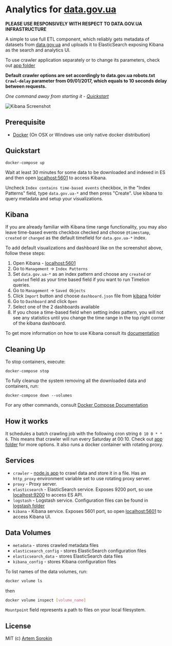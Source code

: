 # Analytics for [data.gov.ua](http://data.gov.ua)

**PLEASE USE RESPONSIVELY WITH RESPECT TO DATA.GOV.UA INFRASTRUCTURE**

A simple to use full ETL component, which reliably gets metadata of datasets from [data.gov.ua](http://data.gov.ua) and uploads it to ElasticSearch exposing Kibana as the search and analytics UI.

To use crawler application separately or to change its parameters, check out [app folder](app)

**Default crawler options are set accordingly to data.gov.ua robots.txt `Crawl-delay` parameter from 09/01/2017, which equals to 10 seconds delay between requests.**

*One command away from starting it - [Quickstart](#quickstart)*

![Kibana Screenshot](https://api.monosnap.com/rpc/file/download?id=f2EPnW1yAmsV7kbzLvoGczlmkXOo0e)

## Prerequisite
* [Docker](https://www.docker.com/products/docker) (On OSX or Windows use only native docker distribution)

## Quickstart

```
docker-compose up
```

Wait at least 30 minutes for some data to be downloaded and indexed in ES and then open [localhost:5601](http://localhost:5601) to access Kibana.

Uncheck `Index contains time-based events` checkbox, in the "Index Patterns" field, type `data.gov.ua-*` and then press "Create". Use kibana to query metadata and setup your visualizations.

## Kibana

If you are already familiar with Kibana time range functionality, you may also leave time-based events checkbox checked and choose `@timestamp`, `created` or `changed` as the default timefield for `data.gov.ua-*` index.

To add default visualizations and dashboard like on the screenshot above, follow these steps:

1. Open Kibana - [localhost:5601](http://localhost:5601)
1. Go to `Management` -> `Index Patterns`
1. Set `data.gov.ua-*` as an index pattern and choose any `created` or `updated` field as your time based field if you want to run Timelion queries.
1. Go to `Management` -> `Saved Objects`
1. Click `Import` button and choose `dashboard.json` file from [kibana](kibana) folder
1. Go to `Dashboard` and click `Open`
1. Select one of the 2 dashboards available
1. If you chose a time-based field when setting index pattern, you will not see any statistics until you change the time range in the top right corner of the kibana dashboard.

To get more information on how to use Kibana consult its [documentation](https://www.elastic.co/guide/en/kibana/6.0/index.html)

## Cleaning Up

To stop containers, execute:
```
docker-compose stop
```

To fully cleanup the system removing all the downloaded data and containers, run:

```
docker-compose down --volumes
```

For any other commands, consult [Docker Compose Documentation](https://docs.docker.com/compose/)

## How it works

It schedules a batch crawling job with the following cron string `0 10 0 * * 6`. This means that crawler will run every Saturday at 00:10. Check out [app folder](app) for more options. It also runs a docker container with rotating proxy.

## Services

* `crawler` - [node.js app](app) to crawl data and store it in a file. Has an `http_proxy` environment variable set to use rotating proxy server.
* `proxy` - Proxy server.
* `elasticsearch` - ElasticSearch service. Exposes 9200 port, so use [localhost:9200](http://localhost:9200) to access ES API.
* `logstash` - Logstash service. Configuration files can be found in [logstash folder](logstash)
* `kibana` - Kibana service. Exposes 5601 port, so open [localhost:5601](http://localhost:5601) to access Kibana UI.

## Data Volumes

* `metadata` - stores crawled metadata files
* `elasticsearch_config` - stores ElasticSearch configuration files
* `elasticsearch_data` - stores ElasticSearch data files
* `kibana_config` - stores Kibana configuration files

To list names of the data volumes, run:

```sh
docker volume ls
```

then

```sh
docker volume inspect [volume_name]
```

`Mountpoint` field represents a path to files on your local filesystem.

## License

MIT (c) [Artem Sorokin](http://artemsorokin.com)
